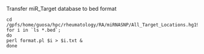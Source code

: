 
Transfer miR_Target database to bed format
```
cd /gpfs/home/guosa/hpc/rheumatology/RA/miRNASNP/All_Target_Locations.hg19.bed
for i in `ls *.bed`; 
do 
perl format.pl $i > $i.txt & 
done
```
